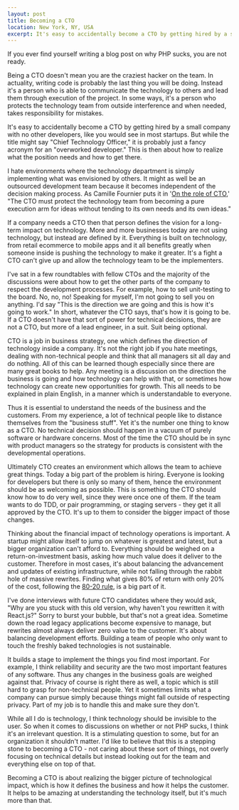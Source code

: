 ```yaml
---
layout: post
title: Becoming a CTO
location: New York, NY, USA
excerpt: It's easy to accidentally become a CTO by getting hired by a small company with no other developers, like you would see in most startups. But while the title might say "Chief Technology Officer," it is probably just a fancy acronym for an "overworked developer." This is then about how to realize what the position needs and how to get there.
---
```


If you ever find yourself writing a blog post on why PHP sucks, you are not ready.

Being a CTO doesn't mean you are the craziest hacker on the team. In actuality, writing code is probably the last thing you will be doing. Instead it's a person who is able to communicate the technology to others and lead them through execution of the project. In some ways, it's a person who protects the technology team from outside interference and when needed, takes responsibility for mistakes.

It's easy to accidentally become a CTO by getting hired by a small company with no other developers, like you would see in most startups. But while the title might say "Chief Technology Officer," it is probably just a fancy acronym for an "overworked developer." This is then about how to realize what the position needs and how to get there.

I hate environments where the technology department is simply implementing what was envisioned by others. It might as well be an outsourced development team because it becomes independent of the decision making process. As Camille Fournier puts it in '[On the role of CTO](http://whilefalse.blogspot.fr/2015/02/cto.html),' "The CTO must protect the technology team from becoming a pure execution arm for ideas without tending to its own needs and its own ideas."

If a company needs a CTO then that person defines the vision for a long-term impact on technology. More and more businesses today are not using technology, but instead are defined by it. Everything is built on technology, from retail ecommerce to mobile apps and it all benefits greatly when someone inside is pushing the technology to make it greater. It's a fight a CTO can't give up and allow the technology team to be the implementers.

I've sat in a few roundtables with fellow CTOs and the majority of the discussions were about how to get the other parts of the company to respect the development processes. For example, how to sell unit-testing to the board. No, no, no! Speaking for myself, I'm not going to sell you on anything. I'd say "This is the direction we are going and this is how it's going to work." In short, whatever the CTO says, that's how it is going to be. If a CTO doesn't have that sort of power for technical decisions, they are not a CTO, but more of a lead engineer, in a suit. Suit being optional.

CTO is a job in business strategy, one which defines the direction of technology inside a company. It's not the right job if you hate meetings, dealing with non-technical people and think that all managers sit all day and do nothing. All of this can be learned though especially since there are many great books to help. Any meeting is a discussion on the direction the business is going and how technology can help with that, or sometimes how technology can create new opportunities for growth. This all needs to be explained in plain English, in a manner which is understandable to everyone.

Thus it is essential to understand the needs of the business and the customers. From my experience, a lot of technical people like to distance themselves from the "business stuff". Yet it's the number one thing to know as a CTO. No technical decision should happen in a vacuum of purely software or hardware concerns. Most of the time the CTO should be in sync with product managers so the strategy for products is consistent with the developmental operations.

Ultimately CTO creates an environment which allows the team to achieve great things. Today a big part of the problem is hiring. Everyone is looking for developers but there is only so many of them, hence the environment should be as welcoming as possible. This is something the CTO should know how to do very well, since they were once one of them. If the team wants to do TDD, or pair programming, or staging servers - they get it all approved by the CTO. It's up to them to consider the bigger impact of those changes.

Thinking about the financial impact of technology operations is important. A startup might allow itself to jump on whatever is greatest and latest, but a bigger organization can't afford to. Everything should be weighed on a return-on-investment basis, asking how much value does it deliver to the customer. Therefore in most cases, it's about balancing the advancement and updates of existing infrastructure, while not falling through the rabbit hole of massive rewrites. Finding what gives 80% of return with only 20% of the cost, following the [80-20 rule](https://en.wikipedia.org/wiki/Pareto_principle), is a big part of it.

I've done interviews with future CTO candidates where they would ask‚ "Why are you stuck with this old version, why haven't you rewritten it with React.js?" Sorry to burst your bubble, but that's not a great idea. Sometime down the road legacy applications become expensive to manage, but rewrites almost always deliver zero value to the customer. It's about balancing development efforts. Building a team of people who only want to touch the freshly baked technologies is not sustainable.

It builds a stage to implement the things you find most important. For example, I think reliability and security are the two most important features of any software. Thus any changes in the business goals are weighed against that. Privacy of course is right there as well, a topic which is still hard to grasp for non-technical people. Yet it sometimes limits what a company can pursue simply because things might fall outside of respecting privacy. Part of my job is to handle this and make sure they don't.

While all I do is technology, I think technology should be invisible to the user. So when it comes to discussions on whether or not PHP sucks, I think it's an irrelevant question. It is a stimulating question to some, but for an organization it shouldn't matter. I'd like to believe that this is a stepping stone to becoming a CTO - not caring about these sort of things, not overly focusing on technical details but instead looking out for the team and everything else on top of that.

Becoming a CTO is about realizing the bigger picture of technological impact, which is how it defines the business and how it helps the customer. It helps to be amazing at understanding the technology itself, but it's much more than that.
